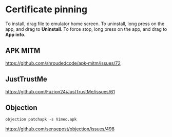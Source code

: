 # Certificate pinning

To install, drag file to emulator home screen. To uninstall, long press on the
app, and drag to **Uninstall**. To force stop, long press on the app, and drag
to **App info**.

## APK MITM

https://github.com/shroudedcode/apk-mitm/issues/72

## JustTrustMe

https://github.com/Fuzion24/JustTrustMe/issues/61

## Objection

~~~
objection patchapk -s Vimeo.apk
~~~

https://github.com/sensepost/objection/issues/498
